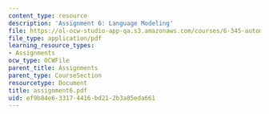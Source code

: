```yaml
---
content_type: resource
description: 'Assignment 6: Language Modeling'
file: https://ol-ocw-studio-app-qa.s3.amazonaws.com/courses/6-345-automatic-speech-recognition-spring-2003/ef9b84e633174416bd212b3a85eda661_assignment6.pdf
file_type: application/pdf
learning_resource_types:
- Assignments
ocw_type: OCWFile
parent_title: Assignments
parent_type: CourseSection
resourcetype: Document
title: assignment6.pdf
uid: ef9b84e6-3317-4416-bd21-2b3a85eda661
---
```

